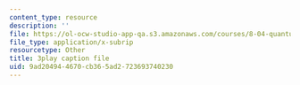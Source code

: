 ```yaml
---
content_type: resource
description: ''
file: https://ol-ocw-studio-app-qa.s3.amazonaws.com/courses/8-04-quantum-physics-i-spring-2016/9ad204944670cb365ad2723693740230_8CCFPgd_P1w.srt
file_type: application/x-subrip
resourcetype: Other
title: 3play caption file
uid: 9ad20494-4670-cb36-5ad2-723693740230
---
```

